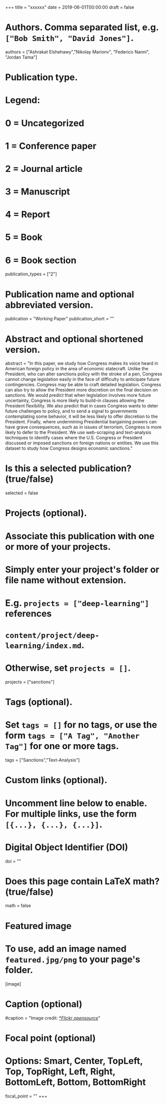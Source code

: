
+++
title = "xxxxxx"
date = 2019-06-01T00:00:00
draft = false

# Authors. Comma separated list, e.g. `["Bob Smith", "David Jones"]`.
authors = ["Ashrakat Elshehawy","Nikolay Marionv", "Federico Nanni", "Jordan Tama"]

# Publication type.
# Legend:
# 0 = Uncategorized
# 1 = Conference paper
# 2 = Journal article
# 3 = Manuscript
# 4 = Report
# 5 = Book
# 6 = Book section
publication_types = ["2"]

# Publication name and optional abbreviated version.
publication = "Working Paper"
publication_short = ""

# Abstract and optional shortened version.
abstract = "In this paper, we study how Congress makes its voice heard in American foreign policy in the area of economic statecraft. Unlike the President, who can alter sanctions policy with the stroke of a pen, Congress cannot change legislation easily in the face of difficulty to anticipate future contingencies. Congress may be able to craft detailed legislation. Congress can also try to allow the President more discretion on the final decision on sanctions. We would predict that when legislation involves more future uncertainty, Congress is more likely to build-in clauses allowing the President flexibility. We also predict that in cases Congress wants to deter future challenges to policy, and to send a signal to governments contemplating some behavior, it will be less likely to offer discretion to the President. Finally, where undermining Presidential bargaining powers can have grave consequences, such as in issues of terrorism, Congress is more likely to defer to the President. We use web-scraping and text-analysis techniques to identify cases where the U.S. Congress or President discussed or imposed sanctions on foreign nations or entities. We use this dataset to study how Congress designs economic sanctions."

# Is this a selected publication? (true/false)
selected = false

# Projects (optional).
#   Associate this publication with one or more of your projects.
#   Simply enter your project's folder or file name without extension.
#   E.g. `projects = ["deep-learning"]` references 
#   `content/project/deep-learning/index.md`.
#   Otherwise, set `projects = []`.
projects = ["sanctions"]

# Tags (optional).
#   Set `tags = []` for no tags, or use the form `tags = ["A Tag", "Another Tag"]` for one or more tags.
tags = ["Sanctions","Text-Analysis"]

# Custom links (optional).
#   Uncomment line below to enable. For multiple links, use the form `[{...}, {...}, {...}]`.

# Digital Object Identifier (DOI)
doi = ""

# Does this page contain LaTeX math? (true/false)
math = false

# Featured image
# To use, add an image named `featured.jpg/png` to your page's folder. 
[image]
  # Caption (optional)
  #caption = "Image credit: [**Flickr opensource*](https://www.flickr.com/photos/opensourceway/8516817076/)"

  # Focal point (optional)
  # Options: Smart, Center, TopLeft, Top, TopRight, Left, Right, BottomLeft, Bottom, BottomRight
  focal_point = ""
+++

